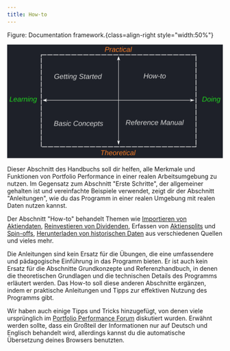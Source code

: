 ```yaml
---
title: How-to
---
```



Figure: Documentation framework.{class=align-right style="width:50%"}

![](../images/documentation-framework.svg)


Dieser Abschnitt des Handbuchs soll dir helfen, alle Merkmale und Funktionen von Portfolio Performance in einer realen Arbeitsumgebung zu nutzen.  Im Gegensatz zum Abschnitt "Erste Schritte", der allgemeiner gehalten ist und vereinfachte Beispiele verwendet, zeigt dir der Abschnitt "Anleitungen", wie du das Programm in einer realen Umgebung mit realen Daten nutzen kannst.

Der Abschnitt "How-to" behandelt Themen wie [Importieren von Aktiendaten](./reference/file/import.md), [Reinvestieren von Dividenden](./handling-choice-dividend.md), Erfassen von [Aktiensplits](./recording-stock-split.md) und [Spin-offs](./recording-spin-off.md), [Herunterladen von historischen Daten](./downloading-historical-prices/index.md) aus verschiedenen Quellen und vieles mehr.

Die Anleitungen sind kein Ersatz für die Übungen, die eine umfassendere und pädagogische Einführung in das Programm bieten. Er ist auch kein Ersatz für die Abschnitte Grundkonzepte und Referenzhandbuch, in denen die theoretischen Grundlagen und die technischen Details des Programms erläutert werden. Das How-to  soll diese anderen Abschnitte ergänzen, indem er praktische Anleitungen und Tipps zur effektiven Nutzung des Programms gibt.


Wir haben auch einige Tipps und Tricks hinzugefügt, von denen viele ursprünglich im [Portfolio Performance Forum](https://forum.portfolio-performance.info) diskutiert wurden. Erwähnt werden sollte, dass ein Großteil der Informationen nur auf Deutsch und Englisch behandelt wird, allerdings kannst du die automatische Übersetzung deines Browsers benutzten.
